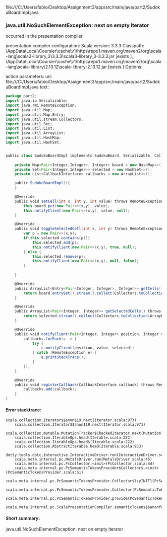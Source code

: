 file:///C:/Users/fabio/Desktop/Assignment3/app/src/main/java/part2/SudokuBoardImpl.java
### java.util.NoSuchElementException: next on empty iterator

occurred in the presentation compiler.

presentation compiler configuration:
Scala version: 3.3.3
Classpath:
<HOME>\AppData\Local\Coursier\cache\v1\https\repo1.maven.org\maven2\org\scala-lang\scala3-library_3\3.3.3\scala3-library_3-3.3.3.jar [exists ], <HOME>\AppData\Local\Coursier\cache\v1\https\repo1.maven.org\maven2\org\scala-lang\scala-library\2.13.12\scala-library-2.13.12.jar [exists ]
Options:



action parameters:
uri: file:///C:/Users/fabio/Desktop/Assignment3/app/src/main/java/part2/SudokuBoardImpl.java
text:
```scala
package part2;
import java.io.Serializable;
import java.rmi.RemoteException;
import java.util.Map;
import java.util.Map.Entry;
import java.util.stream.Collectors;
import java.util.Set;
import java.util.List;
import java.util.ArrayList;
import java.util.HashMap;
import java.util.HashSet;


public class SudokuBoardImpl implements SudokuBoard, Serializable, CallbackInterface{
    
    private Map<Pair<Integer,Integer>, Integer> board = new HashMap<>();
    private Set<Pair<Integer,Integer>> selected = new HashSet<>();
    private List<CallbackInterface> callbacks = new ArrayList<>();

    public SudokuBoardImpl(){
    }

    @Override
    public void setCell(int x, int y, int value) throws RemoteException{
        this.board.put(new Pair<>(x,y), value);
        this.notifyClient(new Pair<>(x,y), value, null);
    }

    @Override
    public void toggleSelectedCell(int x, int y) throws RemoteException {
        var p = new Pair<>(x,y);
        if(this.selected.contains(p)){
            this.selected.add(p);
            this.notifyClient(new Pair<>(x,y), true, null);
        } else {
            this.selected.remove(p);
            this.notifyClient(new Pair<>(x,y), null, false);
        }
        
    }

    @Override
    public ArrayList<Entry<Pair<Integer, Integer>, Integer>> getCells() throws RemoteException {
        return board.entrySet().stream().collect(Collectors.toCollection(ArrayList::new));
    }

    @Override
    public ArrayList<Pair<Integer, Integer>> getSelectedCells() throws RemoteException {
        return selected.stream().collect(Collectors.toCollection(ArrayList::new));
    }

    @Override
    public void notifyClient(Pair<Integer, Integer> position, Integer value, Boolean selected) throws RemoteException {
        callbacks.forEach(c -> {
            try {
                c.notifyClient(position, value, selected);
            } catch (RemoteException e) {
                e.printStackTrace();
            }
        });
    }

    @Override
    public void registerCallback(CallbackInterface callback) throws RemoteException {
        callbacks.add(callback);
    }
}

```



#### Error stacktrace:

```
scala.collection.Iterator$$anon$19.next(Iterator.scala:973)
	scala.collection.Iterator$$anon$19.next(Iterator.scala:971)
	scala.collection.mutable.MutationTracker$CheckedIterator.next(MutationTracker.scala:76)
	scala.collection.IterableOps.head(Iterable.scala:222)
	scala.collection.IterableOps.head$(Iterable.scala:222)
	scala.collection.AbstractIterable.head(Iterable.scala:933)
	dotty.tools.dotc.interactive.InteractiveDriver.run(InteractiveDriver.scala:168)
	scala.meta.internal.pc.MetalsDriver.run(MetalsDriver.scala:45)
	scala.meta.internal.pc.PcCollector.<init>(PcCollector.scala:44)
	scala.meta.internal.pc.PcSemanticTokensProvider$Collector$.<init>(PcSemanticTokensProvider.scala:61)
	scala.meta.internal.pc.PcSemanticTokensProvider.Collector$lzyINIT1(PcSemanticTokensProvider.scala:61)
	scala.meta.internal.pc.PcSemanticTokensProvider.Collector(PcSemanticTokensProvider.scala:61)
	scala.meta.internal.pc.PcSemanticTokensProvider.provide(PcSemanticTokensProvider.scala:90)
	scala.meta.internal.pc.ScalaPresentationCompiler.semanticTokens$$anonfun$1(ScalaPresentationCompiler.scala:110)
```
#### Short summary: 

java.util.NoSuchElementException: next on empty iterator